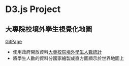 # D3.js Project
## 大專院校境外學生視覺化地圖
[GitPage](https://pei-syuan-li.github.io/D3-Final-Project/) 
* 使用政府開放資料[大專校院境外學生人數統計](http://data.gov.tw/node/6289)
* 將學生人數的資料分國家繪製成直方圖顯示於世界地圖上
